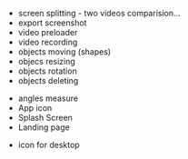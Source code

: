 - screen splitting - two videos comparision...
- export screenshot
- video preloader
- video recording
- objects moving (shapes)
- objecs resizing
- objects rotation
- objects deleting

+ angles measure
+ App icon
+ Splash Screen
+ Landing page
- icon for desktop
